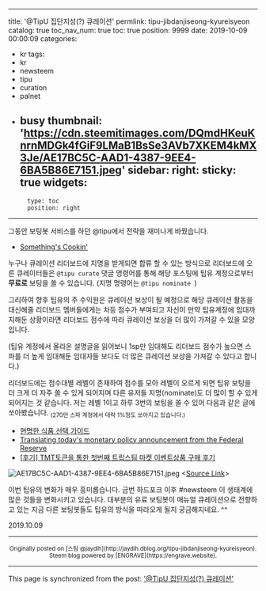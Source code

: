 
---
title: '@TipU 집단지성(?) 큐레이션'
permlink: tipu-jibdanjiseong-kyureisyeon
catalog: true
toc_nav_num: true
toc: true
position: 9999
date: 2019-10-09 00:00:09
categories:
- kr
tags:
- kr
- newsteem
- tipu
- curation
- palnet
- busy
thumbnail: 'https://cdn.steemitimages.com/DQmdHKeuKnrnMDGk4fGiF9LMaB1BsSe3AVb7XKEM4kMX3Je/AE17BC5C-AAD1-4387-9EE4-6BA5B86E7151.jpeg'
sidebar:
    right:
        sticky: true
widgets:
    -
        type: toc
        position: right
---


그동안 보팅봇 서비스를 하던 @tipu에서 전략을 재미나게 바꿨습니다.

* [Something's Cookin'](https://steemit.com/steem/@tipu/something-s-cookin)

누구나 큐레이션 리더보드에 지명을 받게되면 합류 할 수 있는 방식으로 리더보드에 오른 큐레이터들은 `@tipu curate` 댓글 명령어를 통해 해당 포스팅에 팁유 계정으로부터 <b>무료로</b> 보팅을 쏠 수 있습니다. (지명 명령어는 `@tipu nominate `)

그리하여 향후 팁유의 주 수익원은 큐레이션 보상이 될 예정으로 해당 큐레이션 활동을 대신해줄 리더보드 멤버들에게는 차등 점수가 부여되고 자신이 만약 팁유계정에 임대까지해둔 상황이라면 리더보드 점수에 따라 큐레이션 보상을 더 많이 가져갈 수 있을 모양입니다.

(팁유 계정에서 올라온 설명글을 읽어보니 1sp만 임대해도 리더보드 점수가 높으면 스파를 더 높게 임대해둔 임대자들 보다도 더 많은 큐레이션 보상을 가져갈 수 있다고 합니다.)

리더보드에는 점수대별 레벨이 존재하여 점수를 모아 레벨이 오르게 되면 팁유 보팅을 더 크게 더 자주 쏠 수 있게 되어지며 다른 유저들 지명(nominate)도 더 많이 할 수 있게 되어지는 것 같습니다. 저는 레벨 1이고 하루 3번의 보팅을 쏠 수 있어 다음과 같은 글에 쏘아봤습니다. <sub>(270만 스파 계정에서 대략 1%정도 쏘아지고 있습니다.)</sub>

* [현명한 식품 선택 가이드](https://steemit.com/health/@loveecho/hyeonmyeonghan-sigpum-seontaeg-gaideu)
* [Translating today's monetary policy announcement from the Federal Reserve](https://steemit.com/news/@drutter/translating-today-s-monetary-policy-announcement-from-the-federal-reserve)
* [[후기] TMT토큰을 통한 첫번째 트립스팀 마켓 이벤트상품 구매 후기](https://steemit.com/sct/@donekim/tmt)

![AE17BC5C-AAD1-4387-9EE4-6BA5B86E7151.jpeg](https://cdn.steemitimages.com/DQmdHKeuKnrnMDGk4fGiF9LMaB1BsSe3AVb7XKEM4kMX3Je/AE17BC5C-AAD1-4387-9EE4-6BA5B86E7151.jpeg)
<[Source Link](https://tipu.online/curators)>

이번 팁유의 변화가 매우 흥미롭습니다. 금번 하드포크 이후 #newsteem 이 생태계에 많은 것들을 변화시키고 있습니다. 대부분의 유료 보팅봇이 매뉴얼 큐레이션으로 전향하고 있는 지금 다른 보팅봇들도 팁유의 방식을 따라오게 될지 궁금해지네요. ^^

2019.10.09

***
<center><sup>Originally posted on [스팀 @jaydih](http://jaydih.dblog.org/tipu-jibdanjiseong-kyureisyeon). Steem blog powered by [ENGRAVE](https://engrave.website).</sup></center>

- - -

This page is synchronized from the post: ['@TipU 집단지성(?) 큐레이션'](https://steemit.com/@jaydih/tipu-jibdanjiseong-kyureisyeon)
